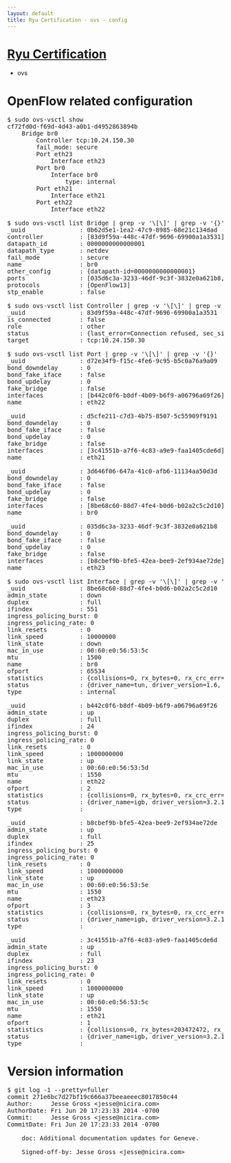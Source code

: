 ```yaml
---
layout: default
title: Ryu Certification - ovs - config
---
```

# [Ryu Certification](http://osrg.github.io/ryu/certification.html)
* ovs 

# OpenFlow related configuration
<pre>
$ sudo ovs-vsctl show
cf72fd0d-f69d-4d43-a0b1-d4952863894b
    Bridge br0
        Controller tcp:10.24.150.30
        fail_mode: secure
        Port eth23
            Interface eth23
        Port br0
            Interface br0
                type: internal
        Port eth21
            Interface eth21
        Port eth22
            Interface eth22

$ sudo ovs-vsctl list Bridge | grep -v '\[\]' | grep -v '{}'
_uuid               : 0b62d5e1-1ea2-47c9-8985-68e21c134dad
controller          : [83d9f59a-448c-47df-9696-69900a1a3531]
datapath_id         : 0000000000000001
datapath_type       : netdev
fail_mode           : secure
name                : br0
other_config        : {datapath-id=0000000000000001}
ports               : [035d6c3a-3233-46df-9c3f-3832e0a621b8, 3d646f06-647a-41c0-afb6-11134aa50d3d, d5cfe211-c7d3-4b75-8507-5c55909f9191, d72e34f9-f15c-4fe6-9c95-b5c0a76a9a09]
protocols           : [OpenFlow13]
stp_enable          : false

$ sudo ovs-vsctl list Controller | grep -v '\[\]' | grep -v '{}'
_uuid               : 83d9f59a-448c-47df-9696-69900a1a3531
is_connected        : false
role                : other
status              : {last_error=Connection refused, sec_since_connect=972, sec_since_disconnect=2, state=BACKOFF}
target              : tcp:10.24.150.30

$ sudo ovs-vsctl list Port | grep -v '\[\]' | grep -v '{}'
_uuid               : d72e34f9-f15c-4fe6-9c95-b5c0a76a9a09
bond_downdelay      : 0
bond_fake_iface     : false
bond_updelay        : 0
fake_bridge         : false
interfaces          : [b442c0f6-b8df-4b09-b6f9-a06796a69f26]
name                : eth22

_uuid               : d5cfe211-c7d3-4b75-8507-5c55909f9191
bond_downdelay      : 0
bond_fake_iface     : false
bond_updelay        : 0
fake_bridge         : false
interfaces          : [3c41551b-a7f6-4c83-a9e9-faa1405cde6d]
name                : eth21

_uuid               : 3d646f06-647a-41c0-afb6-11134aa50d3d
bond_downdelay      : 0
bond_fake_iface     : false
bond_updelay        : 0
fake_bridge         : false
interfaces          : [8be68c60-88d7-4fe4-b0d6-b02a2c5c2d10]
name                : br0

_uuid               : 035d6c3a-3233-46df-9c3f-3832e0a621b8
bond_downdelay      : 0
bond_fake_iface     : false
bond_updelay        : 0
fake_bridge         : false
interfaces          : [b8cbef9b-bfe5-42ea-bee9-2ef934ae72de]
name                : eth23

$ sudo ovs-vsctl list Interface | grep -v '\[\]' | grep -v '{}'
_uuid               : 8be68c60-88d7-4fe4-b0d6-b02a2c5c2d10
admin_state         : down
duplex              : full
ifindex             : 551
ingress_policing_burst: 0
ingress_policing_rate: 0
link_resets         : 0
link_speed          : 10000000
link_state          : down
mac_in_use          : 00:60:e0:56:53:5c
mtu                 : 1500
name                : br0
ofport              : 65534
statistics          : {collisions=0, rx_bytes=0, rx_crc_err=0, rx_dropped=0, rx_errors=0, rx_frame_err=0, rx_over_err=0, rx_packets=0, tx_bytes=0, tx_dropped=0, tx_errors=0, tx_packets=0}
status              : {driver_name=tun, driver_version=1.6, firmware_version=N/A}
type                : internal

_uuid               : b442c0f6-b8df-4b09-b6f9-a06796a69f26
admin_state         : up
duplex              : full
ifindex             : 24
ingress_policing_burst: 0
ingress_policing_rate: 0
link_resets         : 0
link_speed          : 1000000000
link_state          : up
mac_in_use          : 00:60:e0:56:53:5d
mtu                 : 1550
name                : eth22
ofport              : 2
statistics          : {collisions=0, rx_bytes=0, rx_crc_err=0, rx_dropped=0, rx_errors=0, rx_frame_err=0, rx_over_err=0, rx_packets=0, tx_bytes=2050708015, tx_dropped=0, tx_errors=0, tx_packets=21447370}
status              : {driver_name=igb, driver_version=3.2.10-k, firmware_version=2.10-9}
type                : 

_uuid               : b8cbef9b-bfe5-42ea-bee9-2ef934ae72de
admin_state         : up
duplex              : full
ifindex             : 25
ingress_policing_burst: 0
ingress_policing_rate: 0
link_resets         : 0
link_speed          : 1000000000
link_state          : up
mac_in_use          : 00:60:e0:56:53:5e
mtu                 : 1550
name                : eth23
ofport              : 3
statistics          : {collisions=0, rx_bytes=0, rx_crc_err=0, rx_dropped=0, rx_errors=0, rx_frame_err=0, rx_over_err=0, rx_packets=0, tx_bytes=637610080, tx_dropped=0, tx_errors=0, tx_packets=9015692}
status              : {driver_name=igb, driver_version=3.2.10-k, firmware_version=2.10-9}
type                : 

_uuid               : 3c41551b-a7f6-4c83-a9e9-faa1405cde6d
admin_state         : up
duplex              : full
ifindex             : 23
ingress_policing_burst: 0
ingress_policing_rate: 0
link_resets         : 0
link_speed          : 1000000000
link_state          : up
mac_in_use          : 00:60:e0:56:53:5c
mtu                 : 1550
name                : eth21
ofport              : 1
statistics          : {collisions=0, rx_bytes=203472472, rx_crc_err=0, rx_dropped=0, rx_errors=0, rx_frame_err=0, rx_over_err=0, rx_packets=43180326, tx_bytes=0, tx_dropped=0, tx_errors=0, tx_packets=0}
status              : {driver_name=igb, driver_version=3.2.10-k, firmware_version=2.10-9}
type                : 
</pre>

# Version information
<pre>
$ git log -1 --pretty=fuller
commit 271e6bc7d27bf19c666a37beeaeeec8017850c44
Author:     Jesse Gross &lt;jesse@nicira.com&gt;
AuthorDate: Fri Jun 20 17:23:33 2014 -0700
Commit:     Jesse Gross &lt;jesse@nicira.com&gt;
CommitDate: Fri Jun 20 17:23:33 2014 -0700

    doc: Additional documentation updates for Geneve.
    
    Signed-off-by: Jesse Gross &lt;jesse@nicira.com&gt;
</pre>
